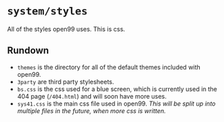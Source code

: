 # `system/styles`

All of the styles open99 uses. This is css.
## Rundown
* `themes` is the directory for all of the default themes included with open99.
* `3party` are third party stylesheets.
* `bs.css` is the css used for a blue screen, which is currently used in the 404 page (`/404.html`) and will soon have more uses.
* `sys41.css` is the main css file used in open99. *This will be split up into multiple files in the future, when more css is written.*
